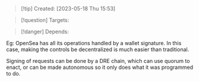 
>[!tip] Created: [2023-05-18 Thu 15:53]

>[!question] Targets: 

>[!danger] Depends: 

Eg: OpenSea has all its operations handled by a wallet signature.  In this case, making the controls be decentralized is much easier than traditional.

Signing of requests can be done by a DRE chain, which can use quorum to enact, or can be made autonomous so it only does what it was programmed to do.